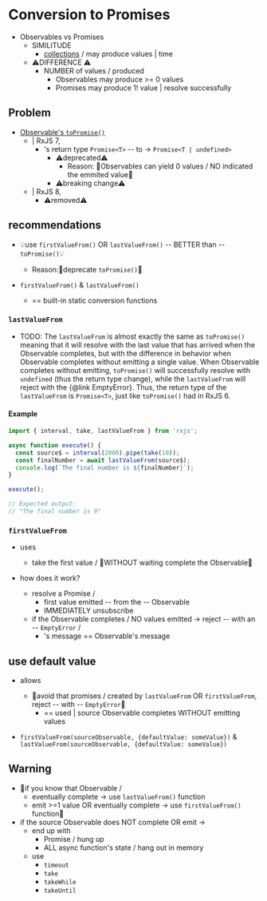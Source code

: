 # Conversion to Promises

* Observables vs Promises
  * SIMILITUDE
    * [collections](../guide/observable) / may produce values | time
  * ⚠️DIFFERENCE ⚠️
    * NUMBER of values / produced
      * Observables may produce >= 0 values
      * Promises may produce 1! value | resolve successfully

## Problem

* [Observable's `toPromise()`](/api/index/class/Observable#toPromise)
  * | RxJS 7,
    * 's return type `Promise<T>` -- to -> `Promise<T | undefined>`
      * ⚠️deprecated⚠️
        * Reason: 🧠Observables can yield 0 values / NO indicated the emmited value🧠
      * ⚠️breaking change⚠️
  * | RxJS 8,
    * ⚠️removed⚠️

## recommendations

* 💡use `firstValueFrom()` OR `lastValueFrom()` -- BETTER than -- `toPromise()`💡
  * Reason:🧠deprecate `toPromise()`🧠

* `firstValueFrom()` & `lastValueFrom()`
  * == built-in static conversion functions

### `lastValueFrom`

* TODO: The `lastValueFrom` is almost exactly the same as `toPromise()` meaning that it will resolve with the last value that has
arrived when the Observable completes, but with the difference in behavior when Observable completes without emitting a
single value. When Observable completes without emitting, `toPromise()` will successfully resolve with `undefined` (thus
the return type change), while the `lastValueFrom` will reject with the {@link EmptyError}. Thus, the return type of the
`lastValueFrom` is `Promise<T>`, just like `toPromise()` had in RxJS 6.

#### Example

```ts
import { interval, take, lastValueFrom } from 'rxjs';

async function execute() {
  const source$ = interval(2000).pipe(take(10));
  const finalNumber = await lastValueFrom(source$);
  console.log(`The final number is ${finalNumber}`);
}

execute();

// Expected output:
// "The final number is 9"
```

### `firstValueFrom`

* uses
  * take the first value / 👀WITHOUT waiting complete the Observable👀

* how does it work?
  * resolve a Promise /
    * first value emitted -- from the -- Observable
    * IMMEDIATELY unsubscribe
  * if the Observable completes / NO values emitted -> reject -- with an -- `EmptyError` /
    * 's message == Observable's message

## use default value

* allows
  * 👀avoid that promises / created by `lastValueFrom` OR `firstValueFrom`, reject -- with -- `EmptyError`👀
    * == used | source Observable completes WITHOUT emitting values

* `firstValueFrom(sourceObservable, {defaultValue: someValue})` & `lastValueFrom(sourceObservable, {defaultValue: someValue})`

## Warning

* 👀if you know that Observable /
  * eventually complete -> use `lastValueFrom()` function
  * emit >=1 value OR eventually complete -> use `firstValueFrom()` function👀
* if the source Observable does NOT complete OR emit ->
  * end up with
    * Promise / hung up
    * ALL async function's state / hang out in memory
  * use
    * `timeout`
    * `take`
    * `takeWhile`
    * `takeUntil`
